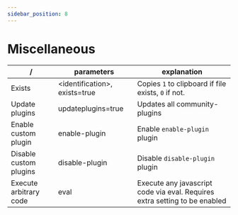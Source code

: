 ```yaml
---
sidebar_position: 8
---
```


# Miscellaneous
| /                      | parameters                     | explanation                                                                |
| ---------------------- | ------------------------------ | -------------------------------------------------------------------------- |
| Exists                 | <identification\>, exists=true | Copies `1` to clipboard if file exists, `0` if not.                        |
| Update plugins         | updateplugins=true             | Updates all community-plugins                                              |
| Enable custom plugin   | enable-plugin                  | Enable `enable-plugin` plugin                                              |
| Disable custom plugins | disable-plugin                 | Disable `disable-plugin` plugin                                            |
| Execute arbitrary code | eval                           | Execute any javascript code via eval. Requires extra setting to be enabled |

